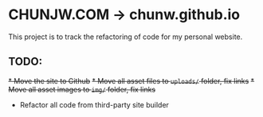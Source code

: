 # CHUNJW.COM -> chunw.github.io

This project is to track the refactoring of code for my personal website.

## TODO:
~~* Move the site to Github~~
~~* Move all asset files to `uploads/` folder, fix links~~
~~* Move all asset images to `img/` folder, fix links~~
* Refactor all code from third-party site builder
